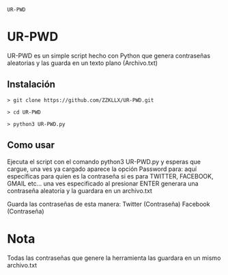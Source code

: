                                                                          UR-PWD

# UR-PWD

UR-PWD es un simple script hecho con Python que genera contraseñas aleatorias y 
las guarda en un texto plano (Archivo.txt)


## Instalación

```
> git clone https://github.com/ZZKLLX/UR-PWD.git

> cd UR-PWD

> python3 UR-PWD.py 

```
## Como usar

Ejecuta el script con el comando python3 UR-PWD.py y esperas que cargue, una ves ya cargado aparece la opción Password para: aquí específicas para quien es la contraseña si es para TWITTER, FACEBOOK, GMAIL etc... una ves especificado al presionar ENTER generara una contraseña aleatoria y la guardara en un archivo.txt

Guarda las contraseñas de esta manera:
Twitter  (Contraseña)
Facebook (Contraseña)


# Nota 

Todas las contraseñas que genere la herramienta las guardara en un mismo archivo.txt
                                                                         
